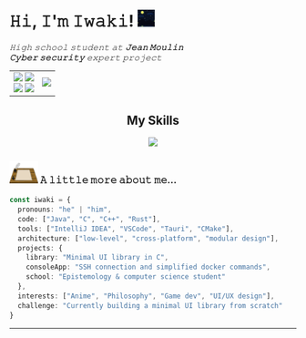 <h1> 𝙷𝚒, 𝙸'𝚖 𝙸𝚠𝚊𝚔𝚒! <img src="./resources/night-12128.gif" width="30"> </h1>

*𝙷𝚒𝚐𝚑 𝚜𝚌𝚑𝚘𝚘𝚕 𝚜𝚝𝚞𝚍𝚎𝚗𝚝 𝚊𝚝* ***𝙹𝚎𝚊𝚗 𝙼𝚘𝚞𝚕𝚒𝚗*** <br>
***𝙲𝚢𝚋𝚎𝚛 𝚜𝚎𝚌𝚞𝚛𝚒𝚝𝚢*** *𝚎𝚡𝚙𝚎𝚛𝚝 𝚙𝚛𝚘𝚓𝚎𝚌𝚝*

<div align="center">
  <table>
    <tr>
      <td>
        <img src="https://img.shields.io/badge/Discord-iwaki__-blue?style=for-the-badge&logo=discord" />
        <img src="https://img.shields.io/github/followers/iwakilekiwi?style=for-the-badge&logo=github&color=white" /><br>
        <img src="https://img.shields.io/badge/Anime%20Lover-blue?style=for-the-badge&logo=crunchyroll&color=gray" />
        <img src="https://img.shields.io/badge/Spotify-Iwaki-darkgreen?style=for-the-badge&logo=spotify" />
      </td>
      <td>
        <a href="https://spotify-github-profile.kittinanx.com/api/view?uid=312vumjunxfclcygvl5srhi6iyii&redirect=true">
          <img src="https://spotify-github-profile.kittinanx.com/api/view?uid=312vumjunxfclcygvl5srhi6iyii&cover_image=true&theme=default&show_offline=false&background_color=121212&interchange=true&bar_color=53b14f&bar_color_cover=true" />
        </a>
      </td>
    </tr>
  </table>

  <h2>My Skills</h2>
  <img src="https://go-skill-icons.vercel.app/api/icons?i=java,c,cpp,rust">
</div>

### <img src="./resources/feather.gif" width="50"> 𝙰 𝚕𝚒𝚝𝚝𝚕𝚎  𝚖𝚘𝚛𝚎 𝚊𝚋𝚘𝚞𝚝 𝚖𝚎...

```ts
const iwaki = {
  pronouns: "he" | "him",
  code: ["Java", "C", "C++", "Rust"],
  tools: ["IntelliJ IDEA", "VSCode", "Tauri", "CMake"],
  architecture: ["low-level", "cross-platform", "modular design"],
  projects: {
    library: "Minimal UI library in C",
    consoleApp: "SSH connection and simplified docker commands",
    school: "Epistemology & computer science student"
  },
  interests: ["Anime", "Philosophy", "Game dev", "UI/UX design"],
  challenge: "Currently building a minimal UI library from scratch"
}
```

---
